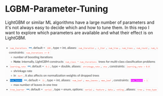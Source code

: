 # LGBM-Parameter-Tuning

LightGBM or similar ML algorithms have a large number of parameters and it's not always easy to decide which and how to tune them. In this repo I want to explore which parameters are available and what their effect is on LightGBM.

![alt text](https://github.com/AleKosc/LGBM-Parameter-Tuning/blob/master/Images/Capture.PNG)
